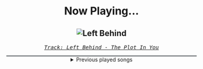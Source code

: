 <div align="center"> 
<h1>Now Playing...</h1>

![Left Behind](https://i.scdn.co/image/ab67616d00001e0244214ab4173933792c415be8)
--
_<samp><a href="https://open.spotify.com/track/1maPvmbIAUUw5StegWvnnb">Track: Left Behind - The Plot In You</a></samp>_

<div style="border: 1px #4B5054 solid"></div>
<details>
  <summary>
    Previous played songs
  </summary>
  <table>
    <thead>
      <tr>
        <th>
          Artist
        </th>
        <th>
          Song
        </th>
        <th>
          Link
        </th>
      </tr>
    </thead>
    <tbody>
      <tr><td>The Plot In You</td><td>Left Behind</td><td><a href="https://open.spotify.com/track/1maPvmbIAUUw5StegWvnnb">https://open.spotify.com/track/1maPvmbIAUUw5StegWvnnb</a></td></tr><tr><td>The Plot In You</td><td>Forgotten</td><td><a href="https://open.spotify.com/track/277kkbKWZtQUpnK19WcEM6">https://open.spotify.com/track/277kkbKWZtQUpnK19WcEM6</a></td></tr><tr><td>Falconshield</td><td>CROWSTORM</td><td><a href="https://open.spotify.com/track/5fT2Ivk8w6IIkknF3FJW94">https://open.spotify.com/track/5fT2Ivk8w6IIkknF3FJW94</a></td></tr><tr><td>Giscard Rasquin</td><td>Daydreaming</td><td><a href="https://open.spotify.com/track/0Par7a5Sj5rrfxsNCzs2Rq">https://open.spotify.com/track/0Par7a5Sj5rrfxsNCzs2Rq</a></td></tr><tr><td>Annisokay</td><td>Throne of the Sunset</td><td><a href="https://open.spotify.com/track/5ATwGbGDPUoSfAx4KaDyYH">https://open.spotify.com/track/5ATwGbGDPUoSfAx4KaDyYH</a></td></tr><tr><td>Manafest</td><td>Time To Go To War</td><td><a href="https://open.spotify.com/track/33IUnsSQDLihiCgRpC8Y6o">https://open.spotify.com/track/33IUnsSQDLihiCgRpC8Y6o</a></td></tr><tr><td>Jonathan Young</td><td>Answer the Call (Inspired by Baldur's Gate 3)</td><td><a href="https://open.spotify.com/track/3lkPEtbMmwKucCEK78eLkn">https://open.spotify.com/track/3lkPEtbMmwKucCEK78eLkn</a></td></tr><tr><td>Pendulum</td><td>Halo - Matt Tuck Rework</td><td><a href="https://open.spotify.com/track/0rfqxtRF6WGPsskq9uOQnd">https://open.spotify.com/track/0rfqxtRF6WGPsskq9uOQnd</a></td></tr><tr><td>Citizen Soldier</td><td>Strong for Somebody Else</td><td><a href="https://open.spotify.com/track/580rW57kzfwsfsUZ5TUfaz">https://open.spotify.com/track/580rW57kzfwsfsUZ5TUfaz</a></td></tr><tr><td>The Plot In You</td><td>Forgotten</td><td><a href="https://open.spotify.com/track/277kkbKWZtQUpnK19WcEM6">https://open.spotify.com/track/277kkbKWZtQUpnK19WcEM6</a></td></tr><tr><td>Electric Callboy</td><td>Everytime We Touch - TEKKNO Version</td><td><a href="https://open.spotify.com/track/1RQ50jZIxLYHd09bGo5jWk">https://open.spotify.com/track/1RQ50jZIxLYHd09bGo5jWk</a></td></tr><tr><td>DEATHPHONK</td><td>METAL BRAZILIAN PHONK</td><td><a href="https://open.spotify.com/track/4HN5D24toedkL5wuP7l8s0">https://open.spotify.com/track/4HN5D24toedkL5wuP7l8s0</a></td></tr><tr><td>DEATHPHONK</td><td>METAL BRAZILIAN PHONK</td><td><a href="https://open.spotify.com/track/4HN5D24toedkL5wuP7l8s0">https://open.spotify.com/track/4HN5D24toedkL5wuP7l8s0</a></td></tr><tr><td>Seeing Things</td><td>Switchblade</td><td><a href="https://open.spotify.com/track/2XWitdTHchAFEK0pi7nZc3">https://open.spotify.com/track/2XWitdTHchAFEK0pi7nZc3</a></td></tr><tr><td>Ironmouse</td><td>Anarchy</td><td><a href="https://open.spotify.com/track/3XxICtgWrk0kE4ROjhQlnz">https://open.spotify.com/track/3XxICtgWrk0kE4ROjhQlnz</a></td></tr><tr><td>Ironmouse</td><td>Anarchy</td><td><a href="https://open.spotify.com/track/3XxICtgWrk0kE4ROjhQlnz">https://open.spotify.com/track/3XxICtgWrk0kE4ROjhQlnz</a></td></tr><tr><td>Orbit Culture</td><td>From The Inside</td><td><a href="https://open.spotify.com/track/6ROHkoMA1RohwSGFgnEQzI">https://open.spotify.com/track/6ROHkoMA1RohwSGFgnEQzI</a></td></tr><tr><td>Orbit Culture</td><td>From The Inside</td><td><a href="https://open.spotify.com/track/6ROHkoMA1RohwSGFgnEQzI">https://open.spotify.com/track/6ROHkoMA1RohwSGFgnEQzI</a></td></tr><tr><td>Orbit Culture</td><td>Mute the Silent - Bonus Track</td><td><a href="https://open.spotify.com/track/0URMI6OPxQYr2EkwF88wpA">https://open.spotify.com/track/0URMI6OPxQYr2EkwF88wpA</a></td></tr><tr><td>Orbit Culture</td><td>The Shadowing</td><td><a href="https://open.spotify.com/track/7lDf612xoz1e48gD619dXV">https://open.spotify.com/track/7lDf612xoz1e48gD619dXV</a></td></tr>
    </tbody>
  </table>
</details>

</div>
